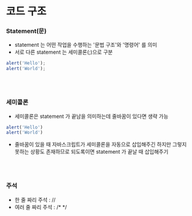 # 코드 구조

### Statement(문)
- statement 는 어떤 작업을 수행하는 '문법 구조'와 '명령어' 를 의미
- 서로 다른 statement 는 세미콜론(;)으로 구분
```javascript
alert('Hello');
alert('World');
```

<br></br>
### 세미콜론
- 세미콜론은 statement 가 끝남을 의미하는데 줄바꿈이 있다면 생략 가능

```javascript
alert('Hello')
alert('World')
```

- 줄바꿈이 있을 때 자바스크립트가 세미콜론을 자동으로 삽입해주긴 하지만 그렇지 못하는 상황도 존재하므로 되도록이면 statement 가 끝날 때 삽입해주기


<br></br>
### 주석
- 한 줄 짜리 주석 : //
- 여러 줄 짜리 주석 : /* */